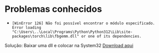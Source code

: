 
# Problemas conhecidos

- ``[WinError 126] Não foi possível encontrar o módulo especificado. Error loading "C:\Users\..\Local\Programs\Python\Python312\Lib\site-packages\torch\lib\fbgemm.dll" or one of its dependencies.``

Solução: Baixar uma dll e colocar na System32
[Download aqui](https://www.dllme.com/dll/files/libomp140_x86_64)